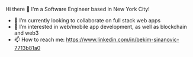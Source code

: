 Hi there 👋 I'm a Software Engineer based in New York City!

- 🔭 I’m currently looking to collaborate on full stack web apps
- 🌱 I’m interested in web/mobile app development, as well as blockchain and web3
- 📫 How to reach me: https://www.linkedin.com/in/bekim-sinanovic-7713b81a0 

